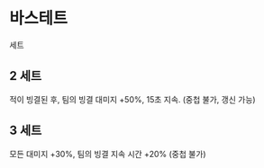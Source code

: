 # 바스테트

세트

## 2 세트

적이 빙결된 후, 팀의 빙결 대미지 +50%, 15초 지속. (중첩 불가, 갱신 가능)

## 3 세트

모든 대미지 +30%, 팀의 빙결 지속 시간 +20% (중첩 불가)
